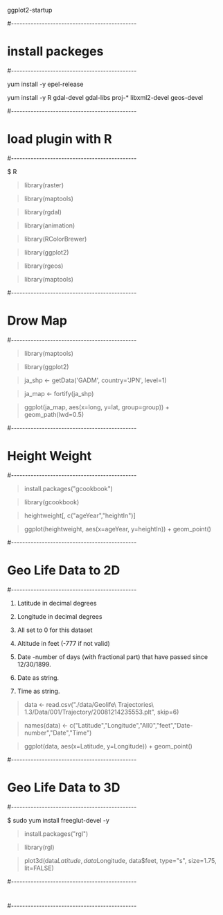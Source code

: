 ggplot2-startup

#---------------------------------------------
# install packeges
#---------------------------------------------

yum install -y epel-release

yum install -y R gdal-devel gdal-libs proj-* libxml2-devel geos-devel


#---------------------------------------------
# load plugin with R
#---------------------------------------------

$ R

> library(raster)

> library(maptools)

> library(rgdal)

> library(animation)

> library(RColorBrewer)

> library(ggplot2)

> library(rgeos)

> library(maptools)

#---------------------------------------------
# Drow Map
#---------------------------------------------

> library(maptools)

> library(ggplot2)

> ja_shp <- getData('GADM', country='JPN', level=1)

> ja_map <- fortify(ja_shp)

> ggplot(ja_map, aes(x=long, y=lat, group=group)) + geom_path(lwd=0.5)


#---------------------------------------------
# Height Weight
#---------------------------------------------

> install.packages("gcookbook")

> library(gcookbook)

> heightweight[, c("ageYear","heightIn")]

> ggplot(heightweight, aes(x=ageYear, y=heightIn)) + geom_point()

#---------------------------------------------
# Geo Life Data to 2D
#---------------------------------------------

1. Latitude in decimal degrees

2. Longitude in decimal degrees

3. All set to 0 for this dataset

4. Altitude in feet (-777 if not valid)

5. Date -number of days (with fractional part) that have passed since 12/30/1899.

6. Date as string.

7. Time as string.

> data <- read.csv("./data/Geolife\ Trajectories\ 1.3/Data/001/Trajectory/20081214235553.plt", skip=6)

> names(data) <- c("Latitude","Longitude","All0","feet","Date-number","Date","Time")

> ggplot(data, aes(x=Latitude, y=Longitude)) + geom_point()

#---------------------------------------------
# Geo Life Data to 3D
#---------------------------------------------

$ sudo yum install freeglut-devel -y

> install.packages("rgl")

> library(rgl)

> plot3d(data$Latitude, data$Longitude, data$feet, type="s", size=1.75, lit=FALSE)

#---------------------------------------------
# 
#---------------------------------------------

